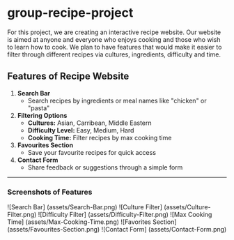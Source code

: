 # group-recipe-project
For this project, we are creating an interactive recipe website. Our website is aimed at anyone and everyone who enjoys cooking and those who wish to learn how to cook. We plan to have features that would make it easier to filter through different recipes via cultures, ingredients, difficulty and time.
## Features of Recipe Website
1. **Search Bar**
   - Search recipes by ingredients or meal names like "chicken" or "pasta"
2. **Filtering Options**
   - **Cultures:** Asian, Carribean, Middle Eastern
   - **Difficulty Level:** Easy, Medium, Hard 
   - **Cooking Time:** Filter recipes by max cooking time
3. **Favourites Section**
   - Save your favourite recipes for quick access
4. **Contact Form**
   - Share feedback or suggestions through a simple form
---
### Screenshots of Features
![Search Bar] (assets/Search-Bar.png)
![Culture Filter] (assets/Culture-Filter.png)
![Difficulty Filter] (assets/Difficulty-Filter.png)
![Max Cooking Time] (assets/Max-Cooking-Time.png)
![Favorites Section] (assets/Favourites-Section.png)
![Contact Form] (assets/Contact-Form.png)
